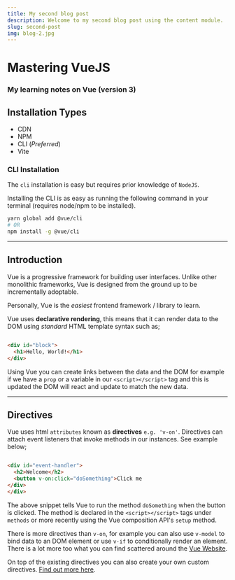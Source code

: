 ```yaml
---
title: My second blog post 
description: Welcome to my second blog post using the content module. 
slug: second-post 
img: blog-2.jpg
--- 
```


# Mastering VueJS

### My learning notes on Vue (version 3)

## Installation Types

- CDN
- NPM
- CLI (_Preferred_)
- Vite

### CLI Installation

The `cli` installation is easy but requires prior knowledge of `NodeJS`.

Installing the CLI is as easy as running the following command in your terminal (requires node/npm to be installed).

``` sh
yarn global add @vue/cli
# OR
npm install -g @vue/cli
```

---

## Introduction

Vue is a progressive framework for building user interfaces. Unlike other monolithic frameworks, Vue is designed from
the ground up to be incrementally adoptable.

Personally, Vue is the _easiest_ frontend framework / library to learn.

Vue uses __declarative rendering__, this means that it can render data to the DOM using _standard_ HTML template syntax
such as;

```html

<div id="block">
  <h1>Hello, World!</h1>
</div>
```

Using Vue you can create links between the data and the DOM for example if we have a `prop` or a variable in
our `<script></script>` tag and this is updated the DOM will react and update to match the new data.

---

## Directives

Vue uses html `attributes` known as __directives__ `e.g. 'v-on'`. Directives can attach event listeners that invoke
methods in our instances. See example below;

```html

<div id="event-handler">
  <h2>Welcome</h2>
  <button v-on:click="doSomething">Click me
</div>
</div>
```

The above snippet tells Vue to run the method `doSomething` when the button is clicked. The method is declared in
the `<script></script>` tags under `methods` or more recently using the Vue composition API's `setup` method.

There is more directives than `v-on`, for example you can also use `v-model` to bind data to an DOM element or
use `v-if` to conditionally render an element. There is a lot more too what you can find scattered around
the [Vue Website](https://v3.vuejs.org/guide/).

On top of the existing directives you can also create your own custom
directives. [Find out more here](https://v3.vuejs.org/guide/custom-directive.html#intro).

